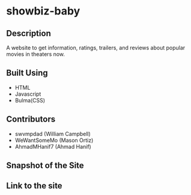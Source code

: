 # showbiz-baby
## Description
A website to get information, ratings, trailers, and reviews about popular movies in theaters now.
## Built Using
- HTML
- Javascript
- Bulma(CSS)
## Contributors
- swvmpdad (William Campbell)
- WeWantSomeMo (Mason Ortiz)
- AhmadMHanif7 (Ahmad Hanif)
## Snapshot of the Site

## Link to the site

